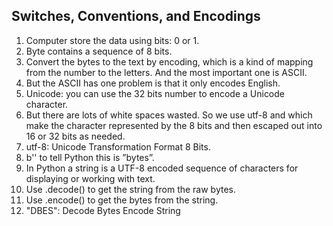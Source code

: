 ## Switches, Conventions, and Encodings

1. Computer store the data using bits: 0 or 1.
2. Byte contains a sequence of 8 bits.
3. Convert the bytes to the text by encoding, which is a kind of mapping from the number to the letters.
   And the most important one is ASCII.
4. But the ASCII has one problem is that it only encodes English.
5. Unicode: you can use the 32 bits number to encode a Unicode character.
6. But there are lots of white spaces wasted. So we use utf-8 and which make the character represented by the 8 bits and then escaped    out into 16 or 32 bits as needed.
7. utf-8:  Unicode Transformation Format 8 Bits.
8. b'' to tell Python this is ”bytes”.
9. In Python a string is a UTF-8 encoded sequence of characters for displaying or working with text.
10. Use .decode() to get the string from the raw bytes.
11. Use .encode() to get the bytes from the string.
12. "DBES": Decode Bytes Encode String
